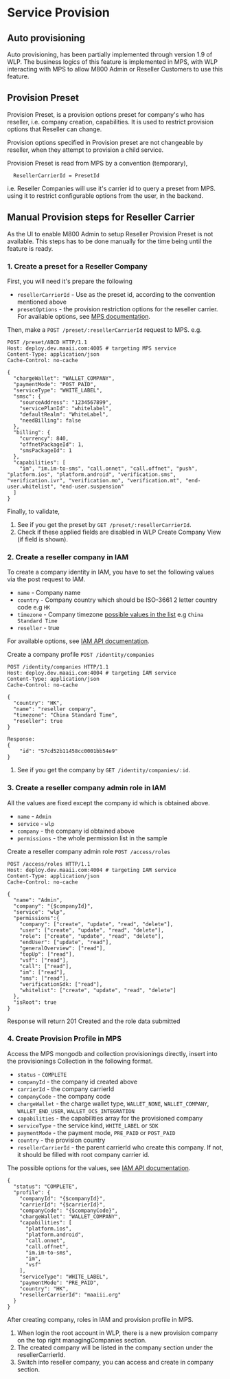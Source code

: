 # Service Provision

## Auto provisioning

Auto provisioning, has been partially implemented through version 1.9 of WLP. The
business logics of this feature is implemented in MPS, with WLP interacting with
MPS to allow M800 Admin or Reseller Customers to use this feature.

## Provision Preset

Provision Preset, is a provision options preset for company's who has reseller, i.e.
company creation, capabilities. It is used to restrict provision options that
Reseller can change.

Provision options specified in Provision preset are not changeable by reseller,
when they attempt to provision a child service.

Provision Preset is read from MPS by a convention (temporary),
```
  ResellerCarrierId = PresetId
```
i.e. Reseller Companies will use it's carrier id to query a preset from MPS. using
it to restrict configurable options from the user, in the backend.

## Manual Provision steps for Reseller Carrier

As the UI to enable M800 Admin to setup Reseller Provision Preset is not available.
This steps has to be done manually for the time being until the feature is ready.

### 1. Create a preset for a Reseller Company

First, you will need it's prepare the following

* `resellerCarrierId` - Use as the preset id, according to the convention mentioned above
* `presetOptions` - the provision restriction options for the reseller carrier.
For available options, see [MPS documentation](http://deploy.dev.maaii.com:9080/maaii-provisioning-service/latest/).

Then, make a `POST /preset/:resellerCarrierId` request to MPS. e.g.

```
POST /preset/ABCD HTTP/1.1
Host: deploy.dev.maaii.com:4005 # targeting MPS service
Content-Type: application/json
Cache-Control: no-cache

{
  "chargeWallet": "WALLET_COMPANY",
  "paymentMode": "POST_PAID",
  "serviceType": "WHITE_LABEL",
  "smsc": {
    "sourceAddress": "1234567899",
    "servicePlanId": "whitelabel",
    "defaultRealm": "WhiteLabel",
    "needBilling": false
  },
  "billing": {
    "currency": 840,
    "offnetPackageId": 1,
    "smsPackageId": 1
  },
  "capabilities": [
    "im", "im.im-to-sms", "call.onnet", "call.offnet", "push", "platform.ios", "platform.android", "verification.sms", "verification.ivr", "verification.mo", "verification.mt", "end-user.whitelist", "end-user.suspension"
  ]
}
```

Finally, to validate,
1. See if you get the preset by `GET /preset/:resellerCarrierId`.
2. Check if these applied fields are disabled in WLP Create Company View (if field is shown).


### 2. Create a reseller company in IAM

To create a company identity in IAM, you have to set the following values via the post request to IAM.
* `name` - Company name
* `country` - Company country which should be ISO-3661 2 letter country code e.g `HK`
* `timezone` - Company timezone [possible values in the list](https://github.com/dmfilipenko/timezones.json/blob/master/timezones.json) e.g `China Standard Time`
* `reseller` - true

For available options, see [IAM API documentation](http://deploy.dev.maaii.com:9080/maaii-identity-access-mgmt/api/latest/#api-company-PostCompany).

Create a company profile `POST /identity/companies`

```
POST /identity/companies HTTP/1.1
Host: deploy.dev.maaii.com:4004 # targeting IAM service
Content-Type: application/json
Cache-Control: no-cache

{
  "country": "HK",
  "name": "reseller company",
  "timezone": "China Standard Time",
  "reseller": true
}
```

```
Response:
{
    "id": "57cd52b11458cc0001bb54e9"
}
```

1. See if you get the company by `GET /identity/companies/:id`.

### 3. Create a reseller company admin role in IAM

All the values are fixed except the company id which is obtained above.

* `name` - `Admin`
* `service` - `wlp`
* `company` - the company id obtained above
* `permissions` - the whole permission list in the sample

Create a reseller company admin role `POST /access/roles`

```
POST /access/roles HTTP/1.1
Host: deploy.dev.maaii.com:4004 # targeting IAM service
Content-Type: application/json
Cache-Control: no-cache

{
  "name": "Admin",
  "company": "{$companyId}",
  "service": "wlp",
  "permissions":{
    "company": ["create", "update", "read", "delete"],
    "user": ["create", "update", "read", "delete"],
    "role": ["create", "update", "read", "delete"],
    "endUser": ["update", "read"],
    "generalOverview": ["read"],
    "topUp": ["read"],
    "vsf": ["read"],
    "call": ["read"],
    "im": ["read"],
    "sms": ["read"],
    "verificationSdk: ["read"],
    "whitelist": ["create", "update", "read", "delete"]
  },
  "isRoot": true
}
```
Response will return 201 Created and the role data submitted

### 4. Create Provision Profile in MPS

Access the MPS mongodb and collection provisionings directly, insert into the provisionings Collection in the following format.

* `status` - `COMPLETE`
* `companyId` - the company id created above
* `carrierId` - the company carrierId
* `companyCode` - the company code
* `chargeWallet` - the charge wallet type, `WALLET_NONE`, `WALLET_COMPANY`, `WALLET_END_USER`, `WALLET_OCS_INTEGRATION`
* `capabilities` - the capabilities array for the provisioned company
* `serviceType` - the service kind, `WHITE_LABEL` or `SDK`
* `paymentMode` - the payment mode, `PRE_PAID` or `POST_PAID`
* `country` - the provision country
* `resellerCarrierId` - the parent carrierId who create this company. If not, it should be filled
 with root company carrier id.

The possible options for the values, see [IAM API documentation](http://deploy.dev.maaii.com:9080/maaii-identity-access-mgmt/api/latest/#api-company-PostCompany).

```
{
  "status": "COMPLETE",
  "profile": {
    "companyId": "{$companyId}",
    "carrierId": "{$carrierId}",
    "companyCode": "{$companyCode}",
    "chargeWallet": "WALLET_COMPANY",
    "capabilities": [
      "platform.ios",
      "platform.android",
      "call.onnet",
      "call.offnet",
      "im.im-to-sms",
      "im",
      "vsf"
    ],
    "serviceType": "WHITE_LABEL",
    "paymentMode": "PRE_PAID",
    "country": "HK",
    "resellerCarrierId": "maaiii.org"
  }
}
```

After creating company, roles in IAM and provision profile in MPS.

1. When login the root account in WLP, there is a new provision company on the top right managingCompanies section.
2. The created company will be listed in the company section under the resellerCarrierId.
3. Switch into reseller company, you can access and create in company section.
